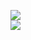 [![](https://img.shields.io/badge/Made%20With-Github%20Spray-lightgrey.svg?style=for-the-badge&logo=github)](https://github.com/Annihil/github-spray#27838)  
[![](https://i.imgur.com/2DrTn0Z.gif)](https://github.com/Annihil/github-spray)